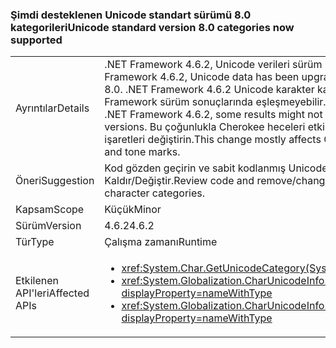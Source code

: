 ### <a name="unicode-standard-version-80-categories-now-supported"></a><span data-ttu-id="12210-101">Şimdi desteklenen Unicode standart sürümü 8.0 kategorileri</span><span class="sxs-lookup"><span data-stu-id="12210-101">Unicode standard version 8.0 categories now supported</span></span>

|   |   |
|---|---|
|<span data-ttu-id="12210-102">Ayrıntılar</span><span class="sxs-lookup"><span data-stu-id="12210-102">Details</span></span>|<span data-ttu-id="12210-103">.NET Framework 4.6.2, Unicode verileri sürüm 8.0 Unicode standart sürümü 6.3 yükseltildi.</span><span class="sxs-lookup"><span data-stu-id="12210-103">In .NET Framework 4.6.2, Unicode data has been upgraded from Unicode Standard version 6.3 to version 8.0.</span></span>  <span data-ttu-id="12210-104">.NET Framework 4.6.2 Unicode karakter kategorilerde isterken bazı sonuçları önceki .NET Framework sürüm sonuçlarında eşleşmeyebilir.</span><span class="sxs-lookup"><span data-stu-id="12210-104">When requesting Unicode character categories in .NET Framework 4.6.2, some results might not match the results in previous .NET Framework versions.</span></span>  <span data-ttu-id="12210-105">Bu çoğunlukla Cherokee heceleri etkiler ve Yeni Day lu sesli harf işaretleri ve ses işaretleri değiştirin.</span><span class="sxs-lookup"><span data-stu-id="12210-105">This change mostly affects Cherokee syllables and New Tai Lue vowels signs and tone marks.</span></span>|
|<span data-ttu-id="12210-106">Öneri</span><span class="sxs-lookup"><span data-stu-id="12210-106">Suggestion</span></span>|<span data-ttu-id="12210-107">Kod gözden geçirin ve sabit kodlanmış Unicode karakter kategorilerindeki bağlıdır mantığı Kaldır/Değiştir.</span><span class="sxs-lookup"><span data-stu-id="12210-107">Review code and remove/change logic that depends on hard-coded Unicode character categories.</span></span>|
|<span data-ttu-id="12210-108">Kapsam</span><span class="sxs-lookup"><span data-stu-id="12210-108">Scope</span></span>|<span data-ttu-id="12210-109">Küçük</span><span class="sxs-lookup"><span data-stu-id="12210-109">Minor</span></span>|
|<span data-ttu-id="12210-110">Sürüm</span><span class="sxs-lookup"><span data-stu-id="12210-110">Version</span></span>|<span data-ttu-id="12210-111">4.6.2</span><span class="sxs-lookup"><span data-stu-id="12210-111">4.6.2</span></span>|
|<span data-ttu-id="12210-112">Tür</span><span class="sxs-lookup"><span data-stu-id="12210-112">Type</span></span>|<span data-ttu-id="12210-113">Çalışma zamanı</span><span class="sxs-lookup"><span data-stu-id="12210-113">Runtime</span></span>|
|<span data-ttu-id="12210-114">Etkilenen API'leri</span><span class="sxs-lookup"><span data-stu-id="12210-114">Affected APIs</span></span>|<ul><li><xref:System.Char.GetUnicodeCategory(System.Char)?displayProperty=nameWithType></li><li><xref:System.Globalization.CharUnicodeInfo.GetUnicodeCategory(System.Char)?displayProperty=nameWithType></li><li><xref:System.Globalization.CharUnicodeInfo.GetUnicodeCategory(System.String,System.Int32)?displayProperty=nameWithType></li></ul>|

